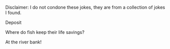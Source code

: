 Disclaimer: I do not condone these jokes, they are from a collection of jokes I found.

Deposit

Where do fish keep their life savings?

At the river bank!

